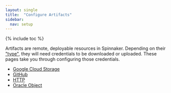 ```yaml
---
layout: single
title:  "Configure Artifacts"
sidebar:
  nav: setup
---
```


{% include toc %}

Artifacts are remote, deployable resources in Spinnaker. Depending on
their ["type"](/reference/artifacts), they will need credentials to be
downloaded or uploaded. These pages take you through configuring those
credentials.

* [Google Cloud Storage](/setup/artifacts/gcs/)
* [GitHub](/setup/artifacts/github/)
* [HTTP](/setup/artifacts/http/)
* [Oracle Object](/setup/artifacts/oracle/)
